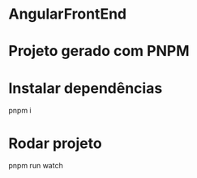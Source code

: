 # AngularFrontEnd

# Projeto gerado com PNPM

# Instalar dependências 
pnpm i

# Rodar projeto 
pnpm run watch